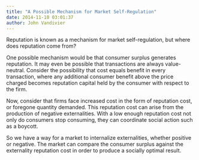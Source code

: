 ```yaml
---
title: "A Possible Mechanism for Market Self-Regulation"
date: 2014-11-10 03:01:37
author: John Vandivier
---
```




Reputation is known as a mechanism for market self-regulation, but where does reputation come from?

One possible mechanism would be that consumer surplus generates reputation. It may even be possible that transactions are always value-neutral. Consider the possibility that cost equals benefit in every transaction, where any additional consumer benefit above the price charged becomes reputation capital held by the consumer with respect to the firm.

Now, consider that firms face increased cost in the form of reputation cost, or foregone quantity demanded. This reputation cost can arise from the production of negative externalities. With a low enough reputation cost not only do consumers stop consuming, they can coordinate social action such as a boycott.

So we have a way for a market to internalize externalities, whether positive or negative. The market can compare the consumer surplus against the externality reputation cost in order to produce a socially optimal result.